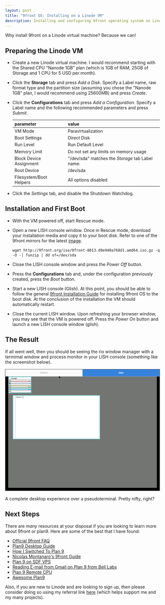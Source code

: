 ```yaml
---
layout: post
title: "9front OS: Installing on a Linode VM"
description: Installing and configuring 9front operating system on Linode virtual machine.
---
```


Why install 9front on a Linode virtual machine? Because we can!

## Preparing the Linode VM

*   Create a new Linode virtual machine. I would recommend starting with the 
    Shared CPU "Nanode 1GB" plan (which is 1GB of RAM, 25GB of Storage and 1 CPU 
    for 5 USD per month).
*   Click the **Storage** tab and press *Add a Disk*. Specify a Label name,
    raw format type and the partition size (assuming you chose the "Nanode 1GB"
    plan, I would recommend using 25600MB) and press *Create*.
*   Click the **Configurations** tab and press *Add a Configuration*. Specify a
    Label name and the following recommended parameters and press *Submit*.

    |parameter              |value                                             |
    |-----------------------|--------------------------------------------------|
    |VM Mode                |Paravirtualization                                |
    |Boot Settings          |Direct Disk                                       |
    |Run Level              |Run Default Level                                 |
    |Memory Limit           |Do not set any limits on memory usage             |
    |Block Device Assignment|"/dev/sda" matches the *Storage* tab Label name.  |
    |Root Device            |/dev/sda                                          |
    |Filesystem/Boot Helpers|All options disabled                              |

*   Click the *Settings* tab, and disable the Shutdown Watchdog.

## Installation and First Boot

*   With the VM powered off, start Rescue mode.
*   Open a new LISH console window. Once in Rescue mode, download your
    installation media and copy it to your boot disk. Refer to one of the 9front 
    mirrors for the latest [image](http://9front.org/iso/).

    ```shell
    wget http://9front.org/iso/9front-8013.d9e940a768d1.amd64.iso.gz -q -O -| funzip | dd of=/dev/sda
    ```

*   Close the LISH console window and press the *Power Off* button.
*   Press the **Configurations** tab and, under the configuration previously
    created, press the *Boot* button.
*   Start a new LISH console (Glish). At this point, you should be able to 
    follow the general 
    [9front Installation Guide](http://fqa.9front.org/fqa4.html#4.3) for 
    installing 9front OS to the boot disk. At the conclusion of the installation
    the VM should automatically restart.
*   Close the current LISH window. Upon refreshing your browser window, you may
    see that the VM is powered off. Press the *Power On* button and launch a new 
    LISH console window (glish).

## The Result

If all went well, then you should be seeing the rio window manager with a 
termimal window and process monitor in your LISH console (something like the 
screenshot below).

![9front in a pseudo-tty](/assets/9front-mothra.png)

A complete desktop experience over a pseudoterminal. Pretty nifty, right?

## Next Steps

There are *many* resources at your disposal if you are looking to learn more 
about 9front or plan9. Here are some of the best that I have found: 

*   [Official 9front FAQ](http://fqa.9front.org)
*   [Plan9 Desktop Guide](https://pspodcasting.net/dan/blog/2019/plan9_desktop.html)
*   [How I Switched To Plan 9](http://helpful.cat-v.org/Blog/2019/12/03/0/)
*   [Nicolas Montanaro's 9front Guide](https://nicolasmontanaro.com/blog/9front-guide/)
*   [Plan 9 on SDF VPS](https://sdf.org/?tutorials/VPS_Plan9)
*   [Reading E-mail from Gmail on Plan 9 from Bell Labs](https://luksamuk.codes/posts/plan9-mail.html)
*   [Plan 9 Remote CPU](https://royniang.com/cpu_auth.html)
*   [Awesome Plan9](https://github.com/henesy/awesome-plan9)

Also, if you are new to Linode and are looking to sign up, then please consider 
doing so using my referral link
[here](https://www.linode.com/?r=0c625ecd8478eb827df57d2e2ffa095759d089ab)
(which helps support me and my many projects).
